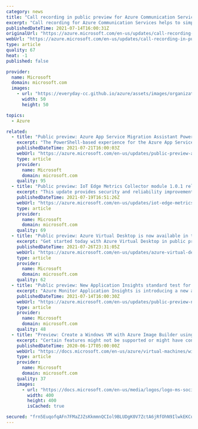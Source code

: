 ```yaml
---
category: news
title: "Call recording in public preview for Azure Communication Services "
excerpt: "Call recording for Azure Communication Services helps to simplify and improve the recording process during calls. "
publishedDateTime: 2021-07-14T16:00:31Z
originalUrl: "https://azure.microsoft.com/en-us/updates/call-recording-in-public-preview-for-azure-communication-services/"
webUrl: "https://azure.microsoft.com/en-us/updates/call-recording-in-public-preview-for-azure-communication-services/"
type: article
quality: 67
heat: -1
published: false

provider:
  name: Microsoft
  domain: microsoft.com
  images:
    - url: "https://everyday-cc.github.io/azure/assets/images/organizations/microsoft.com-50x50.jpg"
      width: 50
      height: 50

topics:
  - Azure

related:
  - title: "Public preview: Azure App Service Migration Assistant PowerShell-based experience "
    excerpt: "The PowerShell-based experience for the Azure App Service Migration Assistant is now in public preview."
    publishedDateTime: 2021-07-21T16:00:03Z
    webUrl: "https://azure.microsoft.com/en-us/updates/public-preview-azure-app-service-migration-assistant-powershellbased-experience/"
    type: article
    provider:
      name: Microsoft
      domain: microsoft.com
    quality: 95
  - title: "Public preview: IoT Edge Metrics Collector module 1.0.1 release"
    excerpt: "This update provides security and reliability improvements, and support for government and regional clouds."
    publishedDateTime: 2021-07-19T16:51:26Z
    webUrl: "https://azure.microsoft.com/en-us/updates/iot-edge-metrics-collector-module-101-release/"
    type: article
    provider:
      name: Microsoft
      domain: microsoft.com
    quality: 69
  - title: "Public preview: Azure Virtual Desktop is now available in the Azure China cloud "
    excerpt: "Get started today with Azure Virtual Desktop in public preview in Azure China cloud. Deploy and scale Windows desktops and apps on Azure in minutes."
    publishedDateTime: 2021-07-26T23:31:05Z
    webUrl: "https://azure.microsoft.com/en-us/updates/azure-virtual-desktop-is-now-available-in-the-azure-china-cloud-in-preview/"
    type: article
    provider:
      name: Microsoft
      domain: microsoft.com
    quality: 62
  - title: "Public preview: New Application Insights standard test for synthetic monitoring"
    excerpt: "Azure Monitor Application Insights is introducing a new availability test to handle most of your single request test scenarios."
    publishedDateTime: 2021-07-14T16:00:30Z
    webUrl: "https://azure.microsoft.com/en-us/updates/public-preview-new-application-insights-standard-test-for-synthetic-monitoring/"
    type: article
    provider:
      name: Microsoft
      domain: microsoft.com
    quality: 48
  - title: "Preview: Create a Windows VM with Azure Image Builder using PowerShell"
    excerpt: "Certain features might not be supported or might have constrained capabilities. For more information, see Supplemental Terms of Use for Microsoft Azure Previews. If you don't have an Azure subscription, create a free account before you begin. If you choose ..."
    publishedDateTime: 2020-06-17T05:00:00Z
    webUrl: "https://docs.microsoft.com/en-us/azure/virtual-machines/windows/image-builder-powershell"
    type: article
    provider:
      name: Microsoft
      domain: microsoft.com
    quality: 37
    images:
      - url: "https://docs.microsoft.com/en-us/media/logos/logo-ms-social.png"
        width: 400
        height: 400
        isCached: true

secured: "frn5EuqofqAFn7FMaZJZsKkmmnQCIol9BLUDgK0V7ZctA6jRfOhN9IlwkEKCuPUfwDwLkOH1NX/aFw2/kTFx2Sr9UdRbuDwDJW7mMP9Me0hkwYAb8GBCcN4KzLTk3cpOc02pXq1ktgECyS5U4p09vZZZqOcHVnLfyHwRl5Ij8C1VwQkj2zSpiPvytHd8BnsyB5tTRzdkSnRTlHB2GgfW43CiYSxf1JxWx/cXrJiklFKsj8Pen9zzbWgN3T7C0tf+3U8GavFuiZwLTgHj9bCpwrLjH/tlJyctswfBYO5ZZr/PnSebFZUL9VhyQnP8Z2TUwGnzVCzpcRHkePApj5+mwxxoXoZ7Vq+GmOuS+C2/cE8=;5UW7KVQ0ycW2gUKcDBwemQ=="
---
```


